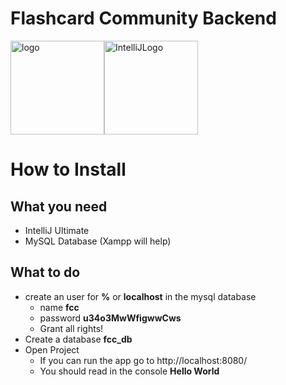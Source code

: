# Flashcard Community Backend

<img src="https://github.com/phoenixfeder/fc-com/blob/master/graphics/logo.png" alt="logo" height="150"><img src="https://jaxenter.de/wp-content/uploads/2016/05/IntelliJIDEA_icon.png" alt="IntelliJLogo" height="150">

# How to Install
## What you need
* IntelliJ Ultimate
* MySQL Database (Xampp will help)
## What to do
* create an user for **%** or **localhost** in the mysql database
    * name **fcc**
    * password **u34o3MwWfigwwCws**
    * Grant all rights!
* Create a database **fcc_db**
* Open Project
    * If you can run the app go to http://localhost:8080/
    * You should read in the console **Hello World**
